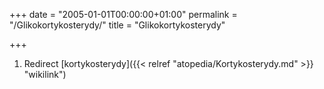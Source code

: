 +++
date = "2005-01-01T00:00:00+01:00"
permalink = "/Glikokortykosterydy/"
title = "Glikokortykosterydy"

+++

1.  Redirect [kortykosterydy]({{< relref "atopedia/Kortykosterydy.md" >}} "wikilink")
